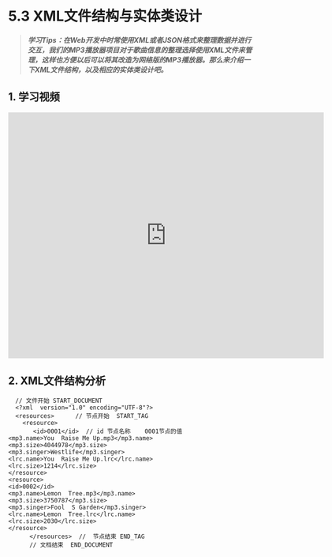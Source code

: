 # 5.3 XML文件结构与实体类设计

>##### 学习Tips：在Web开发中时常使用XML或者JSON格式来整理数据并进行交互，我们的MP3播放器项目对于歌曲信息的整理选择使用XML文件来管理，这样也方便以后可以将其改造为网络版的MP3播放器。那么来介绍一下XML文件结构，以及相应的实体类设计吧。

## 1. 学习视频

<iframe frameborder="0" width="640" height="498" src="https://v.qq.com/iframe/player.html?vid=z0180bhmznp&tiny=0&auto=0" allowfullscreen></iframe>

## 2. XML文件结构分析

```
  // 文件开始 START_DOCUMENT
  <?xml  version="1.0" encoding="UTF-8"?>  
  <resources>      // 节点开始  START_TAG
    <resource>
       <id>0001</id>  // id 节点名称    0001节点的值
<mp3.name>You  Raise Me Up.mp3</mp3.name>
<mp3.size>4044978</mp3.size>
<mp3.singer>Westlife</mp3.singer>
<lrc.name>You  Raise Me Up.lrc</lrc.name>
<lrc.size>1214</lrc.size>
</resource>
<resource>
<id>0002</id>
<mp3.name>Lemon  Tree.mp3</mp3.name>
<mp3.size>3750787</mp3.size>
<mp3.singer>Fool  S Garden</mp3.singer>
<lrc.name>Lemon  Tree.lrc</lrc.name>
<lrc.size>2030</lrc.size>
</resource>
      </resources>  //  节点结束 END_TAG
      // 文档结束  END_DOCUMENT
```